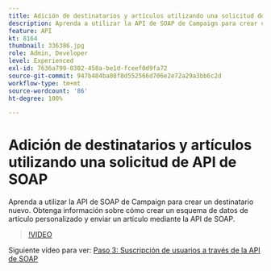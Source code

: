 ```yaml
---
title: Adición de destinatarios y artículos utilizando una solicitud de API de SOAP
description: Aprenda a utilizar la API de SOAP de Campaign para crear un destinatario nuevo. Obtenga información sobre cómo crear un esquema de datos de artículo personalizado y enviar un artículo mediante la API de SOAP.
feature: API
kt: 8164
thumbnail: 336386.jpg
role: Admin, Developer
level: Experienced
exl-id: 7636a799-0302-458a-be1d-fceef0d9fa72
source-git-commit: 947b484ba08f8d552566d706e2e72a29a3bb6c2d
workflow-type: tm+mt
source-wordcount: '86'
ht-degree: 100%

---
```


# Adición de destinatarios y artículos utilizando una solicitud de API de SOAP

Aprenda a utilizar la API de SOAP de Campaign para crear un destinatario nuevo. Obtenga información sobre cómo crear un esquema de datos de artículo personalizado y enviar un artículo mediante la API de SOAP.

>[!VIDEO](https://video.tv.adobe.com/v/336386?quality=12)

Siguiente vídeo para ver: [Paso 3: Suscripción de usuarios a través de la API de SOAP](/help/tutorial-use-soap-apis/subscribe-users-via-soap-api.md)